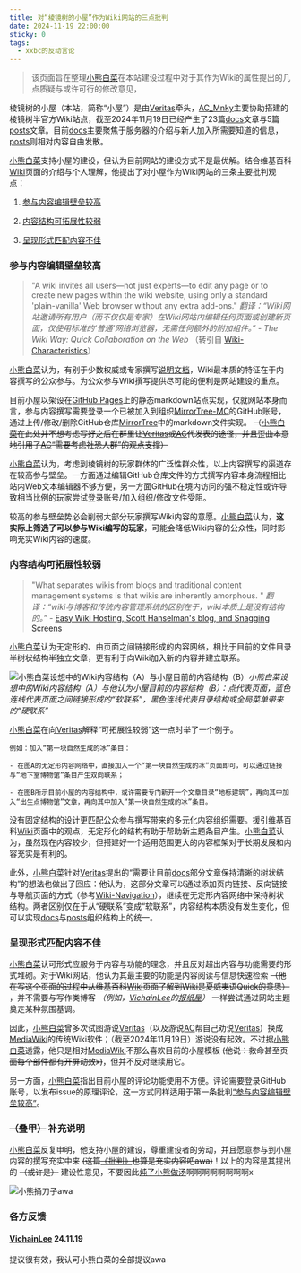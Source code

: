 ```yaml
---
title: 对“棱镜树的小屋”作为Wiki网站的三点批判
date: 2024-11-19 22:00:00
sticky: 0
tags:
  - xxbc的反动言论
---
```


> 该页面旨在整理[小熊白菜](/docs/server/players.html#小熊白菜)在本站建设过程中对于其作为Wiki的属性提出的几点质疑与或许可行的修改意见，

棱镜树的小屋（本站，简称“小屋”）是由[Veritas](/docs/server/players.html#概要)牵头，[AC_Mnky](/docs/server/players.html#AC)主要协助搭建的棱镜树半官方Wiki站点，截至2024年11月19日已经产生了23篇[docs](/docs)文章与5篇[posts](/archives/)文章。目前[docs](/docs)主要聚焦于服务器的介绍与新人加入所需要知道的信息，[posts](/archives/)则相对内容自由发散。

[小熊白菜](/docs/server/players.html#小熊白菜)支持小屋的建设，但认为目前网站的建设方式不是最优解。结合维基百科[Wiki](https://en.wikipedia.org/wiki/Wiki)页面的介绍与个人理解，他提出了对小屋作为Wiki网站的三条主要批判观点：

1. [参与内容编辑壁垒较高](#参与内容编辑壁垒较高)

2. [内容结构可拓展性较弱](#内容结构可拓展性较弱)

3. [呈现形式匹配内容不佳](#呈现形式匹配内容不佳)

### 参与内容编辑壁垒较高

> "A wiki invites all users—not just experts—to edit any page or to create new pages within the wiki website, using only a standard 'plain-vanilla' Web browser without any extra add-ons." *翻译：“Wiki网站邀请所有用户（而不仅仅是专家）在Wiki网站内编辑任何页面或创建新页面，仅使用标准的‘普通’网络浏览器，无需任何额外的附加组件。”* -  *The Wiki Way: Quick Collaboration on the Web* （转引自 [Wiki-Characteristics](https://en.wikipedia.org/wiki/Wiki#Characteristics)）

[小熊白菜](/docs/server/players.html#小熊白菜)认为，有别于少数权威或专家撰写[说明文档](https://en.wikipedia.org/wiki/Software_documentation)，Wiki最本质的特征在于内容撰写的公众参与。为公众参与Wiki撰写提供尽可能的便利是网站建设的重点。

目前小屋以架设在[GitHub Pages](https://docs.github.com/zh/pages/getting-started-with-github-pages/about-github-pages)上的静态markdown站点实现，仅就网站本身而言，参与内容撰写需要登录一个已被加入到组织[MirrorTree-MC](https://github.com/MirrorTree-MC)的GitHub账号，通过上传/修改/删除GitHub仓库[MirrorTree](https://github.com/MirrorTree-MC/MirrorTree)中的markdown文件实现。 ~~（[小熊白菜](/docs/server/players.html#小熊白菜)在此处并不想考虑写好之后在群里让[Veritas](/docs/server/players.html#概要)或[AC](/docs/server/players.html#AC)代发表的途径，并且歪曲本意地引用了[AC](/docs/server/players.html#AC)“需要考虑社恐人群”的观点支撑）~~

[小熊白菜](/docs/server/players.html#小熊白菜)认为，考虑到棱镜树的玩家群体的广泛性群众性，以上内容撰写的渠道存在较高参与壁垒。一方面通过编辑GitHub仓库文件的方式撰写内容本身流程相比站内Web文本编辑器不够方便，另一方面GitHub在境内访问的强不稳定性或许导致相当比例的玩家尝试登录账号/加入组织/修改文件受阻。

较高的参与壁垒势必会削弱大部分玩家撰写Wiki内容的意愿。[小熊白菜](/docs/server/players.html#小熊白菜)认为，**这实际上筛选了可以参与Wiki编写的玩家**，可能会降低Wiki内容的公众性，同时影响充实Wiki内容的速度。

### 内容结构可拓展性较弱

> "What separates wikis from blogs and traditional content management systems is that wikis are inherently amorphous. " *翻译：“wiki与博客和传统内容管理系统的区别在于，wiki本质上是没有结构的。”* - [Easy Wiki Hosting, Scott Hanselman's blog, and Snagging Screens](https://learn.microsoft.com/en-us/archive/msdn-magazine/2008/july/easy-wiki-hosting-scott-hanselman-s-blog-and-snagging-screens)

[小熊白菜](/docs/server/players.html#小熊白菜)认为无定形的、由页面之间链接形成的内容网络，相比于目前的文件目录半树状结构半独立文章，更有利于向Wiki加入新的内容并建立联系。

![小熊白菜设想中的Wiki内容结构（A）与小屋目前的内容结构（B）](https://cos.bearcabbage.top/wp-content/uploads/2024/11/IMG_3751.jpeg)*小熊白菜设想中的Wiki内容结构（A）与他认为小屋目前的内容结构（B）：点代表页面，蓝色连线代表页面之间链接形成的“软联系”，黑色连线代表目录结构或全局菜单带来的“硬联系”*

[小熊白菜](/docs/server/players.html#小熊白菜)在向[Veritas](/docs/server/players.html#概要)解释“可拓展性较弱”这一点时举了一个例子。

    例如：加入“第一块自然生成的冰”条目：
    
    - 在图A的无定形内容网络中，直接加入一个“第一块自然生成的冰”页面即可，可以通过链接与“地下室博物馆”条目产生双向联系；

    - 在图B所示目前小屋的内容结构中，或许需要专门新开一个文章目录“地标建筑”，再向其中加入“出生点博物馆”文章，再向其中加入“第一块自然生成的冰”条目。

没有固定结构的设计更匹配公众参与撰写带来的多元化内容组织需要。援引维基百科[Wiki](https://en.wikipedia.org/wiki/Wiki)页面中的观点，无定形化的结构有助于帮助新主题条目产生。[小熊白菜](/docs/server/players.html#小熊白菜)认为，虽然现在内容较少，但搭建好一个适用范围更大的内容框架对于长期发展和内容充实是有利的。

此外，[小熊白菜](/docs/server/players.html#小熊白菜)针对[Veritas](/docs/server/players.html#概要)提出的“需要让目前[docs](/docs)部分文章保持清晰的树状结构”的想法也做出了回应：他认为，这部分文章可以通过添加页内链接、反向链接与导航页面的方式（参考[Wiki-Navigation](https://en.wikipedia.org/wiki/Wiki#Navigation)），继续在无定形内容网络中保持树状结构。两者区别仅在于从“硬联系”变成“软联系”，内容结构本质没有发生变化，但可以实现[docs](/docs)与[posts](/archives/)组织结构上的统一。

### 呈现形式匹配内容不佳

[小熊白菜](/docs/server/players.html#小熊白菜)认可形式应服务于内容与功能的理念，并且反对超出内容与功能需要的形式堆砌。对于Wiki网站，他认为其最主要的功能是内容阅读与信息快速检索 ~~（他在写这个页面的过程中从维基百科[Wiki](https://en.wikipedia.org/wiki/Wiki)页面了解到Wiki是夏威夷语Quick的意思）~~ ，并不需要与写作类博客 *（例如，[VichainLee](/docs/server/players.html#VichainLee)的[报纸屋](https://v.bearcabbage.top/)）* 一样尝试通过网站主题奠定某种氛围基调。

因此，[小熊白菜](/docs/server/players.html#小熊白菜)曾多次试图游说[Veritas](/docs/server/players.html#概要)（以及游说[AC](/docs/server/players.html#AC)帮自己劝说[Veritas](/docs/server/players.html#概要)）换成[MediaWiki](https://www.mediawiki.org/wiki/MediaWiki)的传统Wiki软件；（截至2024年11月19日）游说没有起效。不过据[小熊白菜](/docs/server/players.html#小熊白菜)透露，他只是相对[MediaWiki](https://www.mediawiki.org/wiki/MediaWiki)不那么喜欢目前的小屋模板 ~~(他说：救命甚至页面每个部件都有开屏动效x)~~，但并不反对继续用它。

另一方面，[小熊白菜](/docs/server/players.html#小熊白菜)指出目前小屋的评论功能使用不方便。评论需要登录GitHub账号，以发布issue的原理评论，这一方式同样适用于第一条批判[“参与内容编辑壁垒较高”](#参与内容编辑壁垒较高)。

### ~~（叠甲）~~ 补充说明

[小熊白菜](/docs/server/players.html#小熊白菜)反复申明，他支持小屋的建设，尊重建设者的劳动，并且愿意参与到小屋内容的撰写充实中来 ~~(这篇[《批判》](/criticism)也算是充实内容吧awa)~~！以上的内容是其提出的 ~~（或许是）~~ 建设性意见，不要因此[炖了小熊做汤](/news/mt19.html)啊啊啊啊啊啊啊啊x

![小熊捅刀子awa](https://cos.bearcabbage.top/wp-content/uploads/2024/11/IMG_6418.gif)

### 各方反馈

#### [VichainLee](/docs/server/players.html#VichainLee) 24.11.19

提议很有效，我认可小熊白菜的全部提议awa